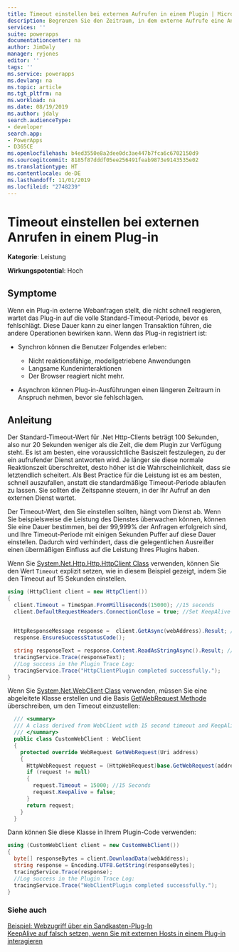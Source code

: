 ```yaml
---
title: Timeout einstellen bei externen Aufrufen in einem Plugin | MicrosoftDocs
description: Begrenzen Sie den Zeitraum, in dem externe Aufrufe eine Antwort innerhalb von Plugins erwarten.
services: ''
suite: powerapps
documentationcenter: na
author: JimDaly
manager: ryjones
editor: ''
tags: ''
ms.service: powerapps
ms.devlang: na
ms.topic: article
ms.tgt_pltfrm: na
ms.workload: na
ms.date: 08/19/2019
ms.author: jdaly
search.audienceType:
- developer
search.app:
- PowerApps
- D365CE
ms.openlocfilehash: b4ed3550e8a2dee0dc3ae447b7fca6c6702150d9
ms.sourcegitcommit: 8185f87dddf05ee256491feab9873e9143535e02
ms.translationtype: HT
ms.contentlocale: de-DE
ms.lasthandoff: 11/01/2019
ms.locfileid: "2748239"
---
```

# <a name="set-timeout-when-making-external-calls-in-a-plug-in"></a>Timeout einstellen bei externen Anrufen in einem Plug-in

**Kategorie**: Leistung

**Wirkungspotential**: Hoch

<a name='symptoms'></a>

## <a name="symptoms"></a>Symptome

Wenn ein Plug-in externe Webanfragen stellt, die nicht schnell reagieren, wartet das Plug-in auf die volle Standard-Timeout-Periode, bevor es fehlschlägt. Diese Dauer kann zu einer langen Transaktion führen, die andere Operationen bewirken kann. Wenn das Plug-in registriert ist:

- Synchron können die Benutzer Folgendes erleben:

    - Nicht reaktionsfähige, modellgetriebene Anwendungen
    - Langsame Kundeninteraktionen
    - Der Browser reagiert nicht mehr.

- Asynchron können Plug-in-Ausführungen einen längeren Zeitraum in Anspruch nehmen, bevor sie fehlschlagen. 

<a name='guidance'></a>

## <a name="guidance"></a>Anleitung

Der Standard-Timeout-Wert für .Net Http-Clients beträgt 100 Sekunden, also nur 20 Sekunden weniger als die Zeit, die dem Plugin zur Verfügung steht. Es ist am besten, eine voraussichtliche Basiszeit festzulegen, zu der ein aufrufender Dienst antworten wird. Je länger sie diese normale Reaktionszeit überschreitet, desto höher ist die Wahrscheinlichkeit, dass sie letztendlich scheitert. Als Best Practice für die Leistung ist es am besten, schnell auszufallen, anstatt die standardmäßige Timeout-Periode ablaufen zu lassen. Sie sollten die Zeitspanne steuern, in der Ihr Aufruf an den externen Dienst wartet.

Der Timeout-Wert, den Sie einstellen sollten, hängt vom Dienst ab. Wenn Sie beispielsweise die Leistung des Dienstes überwachen können, können Sie eine Dauer bestimmen, bei der 99,999% der Anfragen erfolgreich sind, und Ihre Timeout-Periode mit einigen Sekunden Puffer auf diese Dauer einstellen. Dadurch wird verhindert, dass die gelegentlichen Ausreißer einen übermäßigen Einfluss auf die Leistung Ihres Plugins haben.

Wenn Sie [System.Net.Http.Http.HttpClient Class](/dotnet/api/system.net.http.httpclient) verwenden, können Sie den Wert `Timeout` explizit setzen, wie in diesem Beispiel gezeigt, indem Sie den Timeout auf 15 Sekunden einstellen.

```csharp
using (HttpClient client = new HttpClient())
{
  client.Timeout = TimeSpan.FromMilliseconds(15000); //15 seconds
  client.DefaultRequestHeaders.ConnectionClose = true; //Set KeepAlive to false
  

  HttpResponseMessage response =  client.GetAsync(webAddress).Result; //Make sure it is synchonrous
  response.EnsureSuccessStatusCode();

  string responseText = response.Content.ReadAsStringAsync().Result; //Make sure it is synchonrous
  tracingService.Trace(responseText);
  //Log success in the Plugin Trace Log:
  tracingService.Trace("HttpClientPlugin completed successfully.");
}
```

Wenn Sie [System.Net.WebClient Class](/dotnet/api/system.net.webclient) verwenden, müssen Sie eine abgeleitete Klasse erstellen und die Basis [GetWebRequest Methode](/dotnet/api/system.net.webclient.getwebrequest) überschreiben, um den Timeout einzustellen:

```csharp
  /// <summary>
  /// A class derived from WebClient with 15 second timeout and KeepAlive disabled
  /// </summary>
  public class CustomWebClient : WebClient
  {
    protected override WebRequest GetWebRequest(Uri address)
    {
      HttpWebRequest request = (HttpWebRequest)base.GetWebRequest(address);
      if (request != null)
      {
        request.Timeout = 15000; //15 Seconds
        request.KeepAlive = false;
      }
      return request;
    }
  }
```

Dann können Sie diese Klasse in Ihrem Plugin-Code verwenden:

```csharp
using (CustomWebClient client = new CustomWebClient())
{
  byte[] responseBytes = client.DownloadData(webAddress);
  string response = Encoding.UTF8.GetString(responseBytes);
  tracingService.Trace(response);
  //Log success in the Plugin Trace Log:
  tracingService.Trace("WebClientPlugin completed successfully.");
}
```

<a name='seealso'></a>

### <a name="see-also"></a>Siehe auch

[Beispiel: Webzugriff über ein Sandkasten-Plug-In](../../org-service/samples/web-access-plugin.md)<br />
[KeepAlive auf falsch setzen, wenn Sie mit externen Hosts in einem Plug-in interagieren](set-keepalive-false-interacting-external-hosts-plugin.md)
